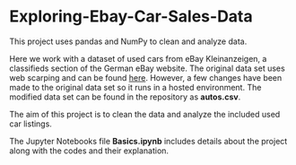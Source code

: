 # Exploring-Ebay-Car-Sales-Data
This project uses pandas and NumPy to clean and analyze data.

Here we work with a dataset of used cars from eBay Kleinanzeigen, a classifieds section of the German eBay website. The original data set uses web scarping and can be found [here](https://www.kaggle.com/orgesleka/used-cars-database/data). However, a few changes have been made to the original data set so it runs in a hosted environment. The modified data set can be found in the repository as **autos.csv**.

The aim of this project is to clean the data and analyze the included used car listings. 

The Jupyter Notebooks file **Basics.ipynb** includes details about the project along with the codes and their explanation.
